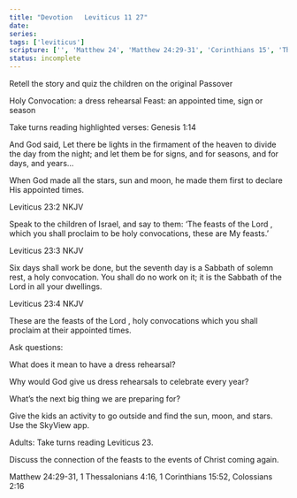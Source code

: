 ```yaml
---
title: "Devotion   Leviticus 11 27"
date: 
series: 
tags: ['leviticus']
scripture: ['', 'Matthew 24', 'Matthew 24:29-31', 'Corinthians 15', 'Thessalonians 4', 'Genesis 1', 'Leviticus 23', 'Colossians 2']
status: incomplete
---
```


Retell the story and quiz the children on the original Passover

Holy Convocation: a dress rehearsal
Feast: an appointed time, sign or season

Take turns reading highlighted verses:
Genesis 1:14

And God said, Let there be lights in the firmament of the heaven to divide the day from the night; and let them be for signs, and for seasons, and for days, and years…

When God made all the stars, sun and moon, he made them first to declare His appointed times.

Leviticus 23:2 NKJV

Speak to the children of Israel, and say to them: ‘The feasts of the Lord , which you shall proclaim to be holy convocations, these are My feasts.’

Leviticus 23:3 NKJV

Six days shall work be done, but the seventh day is a Sabbath of solemn rest, a holy convocation. You shall do no work on it; it is the Sabbath of the Lord in all your dwellings.

Leviticus 23:4 NKJV

These are the feasts of the Lord , holy convocations which you shall proclaim at their appointed times.

Ask questions:

What does it mean to have a dress rehearsal?

Why would God give us dress rehearsals to celebrate every year?

What’s the next big thing we are preparing for?

Give the kids an activity to go outside and find the sun, moon, and stars. Use the SkyView app.  

Adults:
Take turns reading Leviticus 23.

Discuss the connection of the feasts to the events of Christ coming again.

Matthew 24:29-31, 1 Thessalonians 4:16, 1 Corinthians 15:52, Colossians 2:16

  
